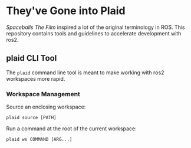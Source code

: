 
They've Gone into Plaid
=======================

_Spaceballs The Film_ inspired a lot of the original
terminology in ROS. This repository contains tools and guidelines to accelerate development with ros2.

## plaid CLI Tool

The `plaid` command line tool is meant to make working with ros2 workspaces more rapid.

### Workspace Management

Source an enclosing workspace:
```
plaid source [PATH]
```

Run a command at the root of the current workspace:
```
plaid ws COMMAND [ARG...]
